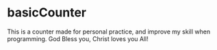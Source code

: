 # basicCounter
This is a counter made for personal practice, and improve my skill when programming. God Bless you, Christ loves you All!
